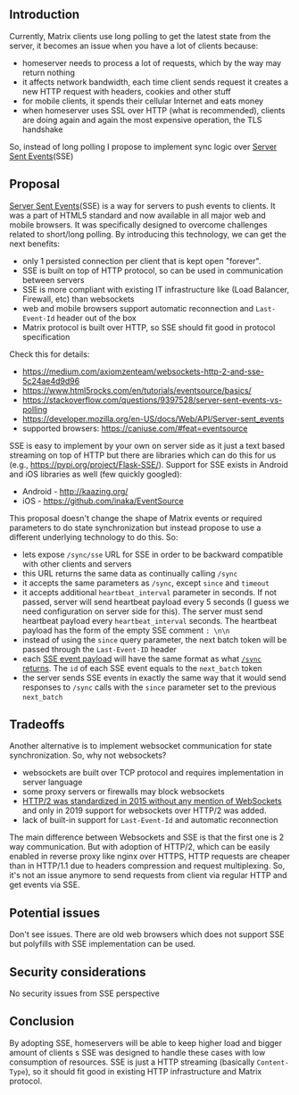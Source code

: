 ## Introduction

Currently, Matrix clients use long polling to get the latest state from the server,
it becomes an issue when you have a lot of clients because:
* homeserver needs to process a lot of requests, which by the way may return nothing
* it affects network bandwidth, each time client sends request it creates a new HTTP
  request with headers, cookies and other stuff
* for mobile clients, it spends their cellular Internet and eats money
* when homeserver uses SSL over HTTP (what is recommended),
  clients are doing again and again the most expensive operation, the TLS handshake

So, instead of long polling I propose to implement
sync logic over [Server Sent Events][mdn-sse](SSE)

## Proposal

[Server Sent Events][mdn-sse](SSE) is a way for servers to push events to clients.
It was a part of HTML5 standard and now available in all major web and mobile browsers.
It was specifically designed to overcome challenges related to short/long polling.
By introducing this technology, we can get the next benefits:
* only 1 persisted connection per client that is kept open "forever".
* SSE is built on top of HTTP protocol, so can be used in communication between servers
* SSE is more compliant with existing IT infrastructure like (Load Balancer, Firewall, etc) than websockets
* web and mobile browsers support automatic reconnection and `Last-Event-Id` header out of the box
* Matrix protocol is built over HTTP, so SSE should fit good in protocol specification

Check this for details:
* https://medium.com/axiomzenteam/websockets-http-2-and-sse-5c24ae4d9d96
* https://www.html5rocks.com/en/tutorials/eventsource/basics/
* https://stackoverflow.com/questions/9397528/server-sent-events-vs-polling
* https://developer.mozilla.org/en-US/docs/Web/API/Server-sent_events
* supported browsers: https://caniuse.com/#feat=eventsource

SSE is easy to implement by your own on server side as it just a text based streaming on top of HTTP
but there are libraries which can do this for us (e.g., https://pypi.org/project/Flask-SSE/).
Support for SSE exists in Android and iOS libraries as well (few quickly googled):
* Android - http://kaazing.org/
* iOS - https://github.com/inaka/EventSource

This proposal doesn't change the shape of Matrix events or required parameters to do state synchronization
but instead propose to use a different underlying technology to do this. So:
* lets expose `/sync/sse` URL for SSE in order to be backward compatible with other clients and servers
* this URL returns the same data as continually calling `/sync`
* it accepts the same parameters as `/sync`, except `since` and `timeout`
* it accepts additional `heartbeat_interval` parameter in seconds.
  If not passed, server will send heartbeat payload every 5 seconds (I guess we need configuration on server side for this).
  The server must send heartbeat payload every `heartbeat_interval` seconds.
  The heartbeat payload has the form of the empty SSE comment `: \n\n`
* instead of using the `since` query parameter, the next batch token will be passed through the `Last-Event-ID` header
* each [SSE event payload][sse-payload] will have the same format as what [`/sync` returns][matrix-sync]. The `id` of each SSE event equals to the `next_batch` token
* the server sends SSE events in exactly the same way that it would send responses to `/sync` calls with the `since`
  parameter set to the previous `next_batch`


## Tradeoffs

Another alternative is to implement websocket communication for state synchronization. So, why not websockets?
* websockets are built over TCP protocol and requires implementation in server language
* some proxy servers or firewalls may block websockets
* [HTTP/2 was standardized in 2015 without any mention of WebSockets][http2-websockets]
  and only in 2019 support for websockets over HTTP/2 was added.
* lack of built-in support for `Last-Event-Id` and automatic reconnection

The main difference between Websockets and SSE is that the first one is 2 way communication.
But with adoption of HTTP/2, which can be easily enabled in reverse proxy like nginx over HTTPS,
HTTP requests are cheaper than in HTTP/1.1 due to headers compression and request multiplexing.
So, it's not an issue anymore to send requests from client via regular HTTP and get events via SSE.

## Potential issues

Don't see issues. There are old web browsers which does not support SSE
but polyfills with SSE implementation can be used.

## Security considerations

No security issues from SSE perspective

## Conclusion

By adopting SSE, homeservers will be able to keep higher load and bigger amount of clients
s SSE was designed to handle these cases with low consumption of resources.
SSE is just a HTTP streaming (basically `Content-Type`),
so it should fit good in existing HTTP infrastructure and Matrix protocol.

[mdn-sse]: https://developer.mozilla.org/en-US/docs/Web/API/Server-sent_events
[http2-websockets]: https://medium.com/@pgjones/http-2-websockets-81ae3aab36dd
[sse-payload]: https://developer.mozilla.org/en-US/docs/Web/API/Server-sent_events/Using_server-sent_events#Event_stream_format
[matrix-sync]: https://matrix.org/docs/spec/client_server/r0.5.0#get-matrix-client-r0-sync
